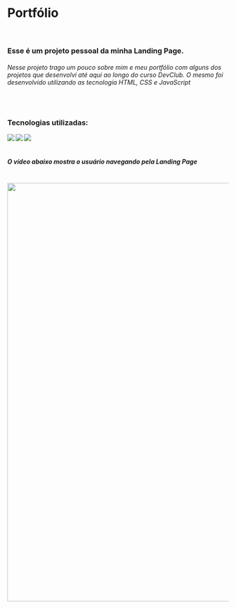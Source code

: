 <h1>Portfólio</h1> 
<br>

<h3>Esse é um projeto pessoal da minha Landing Page.</h3>
<h6>Nesse projeto trago um pouco sobre mim e meu portfólio com alguns dos projetos que desenvolvi até aqui ao longo do curso DevClub.
O mesmo foi desenvolvido utilizando as tecnologia HTML, CSS e JavaScript</h6>
<br>
<h3>Tecnologias utilizadas: </h3>
<img align="left" src="https://img.shields.io/badge/HTML5-E34F26?style=for-the-badge&logo=html5&logoColor=white">
<img align="left" src="https://img.shields.io/badge/CSS3-1572B6?style=for-the-badge&logo=css3&logoColor=white">
<img align="left" src="https://img.shields.io/badge/JavaScript-323330?style=for-the-badge&logo=javascript&logoColor=F7DF1E">

<br>
<br>

<h5>O vídeo abaixo mostra o usuário navegando pela Landing Page</h5>
<br>

<img  src="https://github.com/PitterBonoto/Portfolio/blob/main/assets/landing%20Page%20gif.gif?raw=true" width=950px dis>



